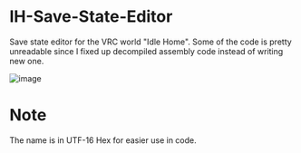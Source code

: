 # IH-Save-State-Editor
Save state editor for the VRC world "Idle Home".
Some of the code is pretty unreadable since I fixed up decompiled assembly code instead of writing new one.

![image](https://github.com/TheNoteGuy/IH-Save-State-Editor/assets/91007157/ef066b74-355a-47bc-b2eb-c27ae9efaafa)
# Note
The name is in UTF-16 Hex for easier use in code. 

